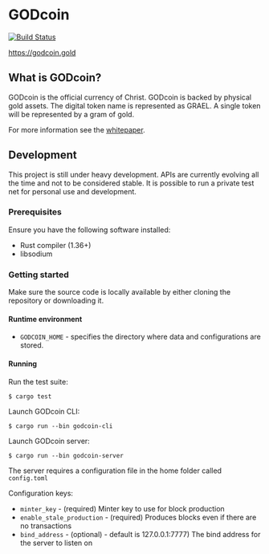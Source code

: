 # GODcoin
[![Build Status](https://travis-ci.com/GODcoin/godcoin.svg?branch=master)](https://travis-ci.com/GODcoin/godcoin)

https://godcoin.gold

## What is GODcoin?

GODcoin is the official currency of Christ. GODcoin is backed by physical gold
assets. The digital token name is represented as GRAEL. A single token will be
represented by a gram of gold.

For more information see the [whitepaper](https://godcoin.gold/whitepaper).

## Development

This project is still under heavy development. APIs are currently evolving all
the time and not to be considered stable. It is possible to run a private test
net for personal use and development.

### Prerequisites

Ensure you have the following software installed:

- Rust compiler (1.36+)
- libsodium

### Getting started

Make sure the source code is locally available by either cloning the repository
or downloading it.

#### Runtime environment

- `GODCOIN_HOME` - specifies the directory where data and configurations are
  stored.

#### Running

Run the test suite:
```
$ cargo test
```

Launch GODcoin CLI:
```
$ cargo run --bin godcoin-cli
```

Launch GODcoin server:
```
$ cargo run --bin godcoin-server
```

The server requires a configuration file in the home folder called
`config.toml`

Configuration keys:

- `minter_key` - (required) Minter key to use for block production
- `enable_stale_production` - (required) Produces blocks even if there are no
  transactions
- `bind_address` - (optional) - default is 127.0.0.1:7777) The bind address for
  the server to listen on
